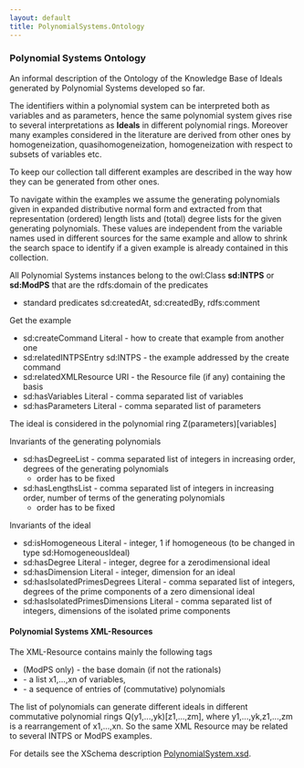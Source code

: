 ```yaml
---
layout: default
title: PolynomialSystems.Ontology
---
```


### Polynomial Systems Ontology

An informal description of the Ontology of the Knowledge Base of Ideals generated by Polynomial Systems developed so far.

The identifiers within a polynomial system can be interpreted both as variables and as parameters, hence the same polynomial system gives rise to several interpretations as **Ideals** in different polynomial rings. Moreover many examples considered in the literature are derived from other ones by homogeneization, quasihomogeneization, homogeneization with respect to subsets of variables etc.

To keep our collection tall different examples are described in the way how they can be generated from other ones.

To navigate within the examples we assume the generating polynomials given in expanded distributive normal form and extracted from that representation (ordered) length lists and (total) degree lists for the given generating polynomials. These values are independent from the variable names used in different sources for the same example and allow to shrink the search space to identify if a given example is already contained in this collection.

All Polynomial Systems instances belong to the owl:Class **sd:INTPS** or **sd:ModPS** that are the rdfs:domain of the predicates

-   standard predicates sd:createdAt, sd:createdBy, rdfs:comment

Get the example

-   sd:createCommand Literal - how to create that example from another one
-   sd:relatedINTPSEntry sd:INTPS - the example addressed by the create command
-   sd:relatedXMLResource URI - the Resource file (if any) containing the basis
-   sd:hasVariables Literal - comma separated list of variables
-   sd:hasParameters Literal - comma separated list of parameters

  
  
The ideal is considered in the polynomial ring Z(parameters)[variables]

Invariants of the generating polynomials

-   sd:hasDegreeList - comma separated list of integers in increasing order, degrees of the generating polynomials
    -   order has to be fixed
-   sd:hasLengthsList - comma separated list of integers in increasing order, number of terms of the generating polynomials
    -   order has to be fixed

Invariants of the ideal

-   sd:isHomogeneous Literal - integer, 1 if homogeneous (to be changed in type sd:HomogeneousIdeal)
-   sd:hasDegree Literal - integer, degree for a zerodimensional ideal
-   sd:hasDimension Literal - integer, dimension for an ideal
-   sd:hasIsolatedPrimesDegrees Literal - comma separated list of integers, degrees of the prime components of a zero dimensional ideal
-   sd:hasIsolatedPrimesDimensions Literal - comma separated list of integers, dimensions of the isolated prime components

#### Polynomial Systems XML-Resources

The XML-Resource contains mainly the following tags

-   (ModPS only) <basedomain> - the base domain (if not the rationals)
-   <vars> - a list x1,...,xn of variables,
-   <basis> - a sequence of <poly> entries of (commutative) polynomials

The list of polynomials can generate different ideals in different commutative polynomial rings Q(y1,...,yk)[z1,...,zm], where y1,...,yk,z1,...,zm is a rearrangement of x1,...,xn. So the same XML Resource may be related to several INTPS or ModPS examples.

For details see the XSchema description [PolynomialSystem.xsd](http://symbolicdata.org/XMLResources/PolynomialSystem.xsd).
